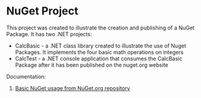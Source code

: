 # NuGet Project
This project was created to illustrate the creation and publishing of a NuGet Package. It has two .NET projects:

* CalcBasic - a .NET class library created to illustrate the use of Nuget Packages. It implements the four basic math operations on integers
* CalcTest - a .NET console application that consumes the CalcBasic Package after it has been published on the nuget.org website

Documentation:

1. [Basic NuGet usage from NuGet.org repository](basic-nuget.md)
